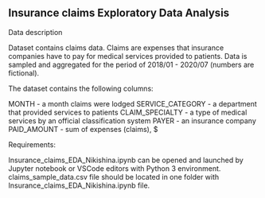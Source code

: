 ## Insurance claims Exploratory Data Analysis
Data description

Dataset contains claims data. Claims are expenses that insurance companies have to pay for medical services provided to patients. Data is sampled and aggregated for the period of 2018/01 - 2020/07 (numbers are fictional).

The dataset contains the following columns:

MONTH - a month claims were lodged
SERVICE_CATEGORY - a department that provided services to patients
CLAIM_SPECIALTY - a type of medical services by an official classification system
PAYER - an insurance company
PAID_AMOUNT - sum of expenses (claims), $

Requirements:

Insurance_claims_EDA_Nikishina.ipynb can be opened and launched by Jupyter notebook or VSCode editors with Python 3 environment. 
claims_sample_data.csv file should be located in one folder with Insurance_claims_EDA_Nikishina.ipynb file. 
